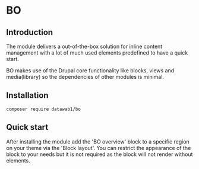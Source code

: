 # BO

## Introduction

The module delivers a out-of-the-box solution for inline content management with a lot of much used elements predefined to have a quick start.

BO makes use of the Drupal core functionality like blocks, views and media(library) so the dependencies of other modules is minimal.

## Installation

```
composer require datawab1/bo
```

## Quick start

After installing the module add the 'BO overview' block to a specific region on your theme via the 'Block layout'. You can restrict the appearance of the block to your needs but it is not required as the block will not render without elements.
